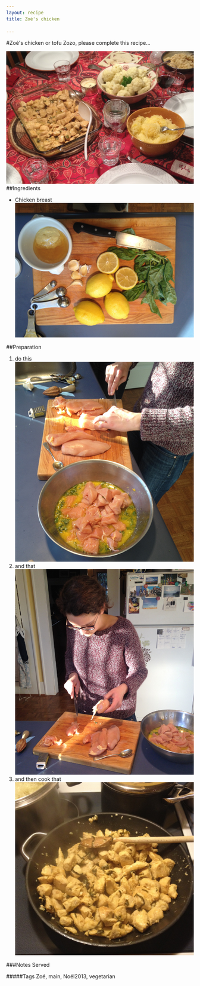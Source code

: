 ```yaml
---
layout: recipe
title: Zoé's chicken

---
```


#Zoé's chicken or tofu
Zozo, please complete this recipe...

![image](img/zoe_chicken_or_tofu4.jpg)
##Ingredients
* Chicken breast   
![image](img/zoe_chicken_or_tofu2.jpg)

##Preparation
1. do this   
![image](img/zoe_chicken_or_tofu3.jpg)
2. and that   
![image](img/zoe_chicken_or_tofu5.jpg)
3. and then cook that   
![image](img/zoe_chicken_or_tofu1.jpg)
 
###Notes
Served


#####Tags
Zoé, main, Noël2013, vegetarian
